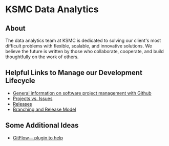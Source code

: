 # KSMC Data Analytics

About
-----
The data analytics team at KSMC is dedicated to solving our client's most difficult problems with flexible, scalable, and innovative solutions.  We believe the future is written by those who collaborate, cooperate, and build thoughtfully on the work of others.

Helpful Links to Manage our Development Lifecycle
-------------------------------------------------
- [General information on software project management with Github](https://zube.io/blog/agile-project-management-workflow-for-github-issues/)
- [Projects vs. Issues](https://stackoverflow.com/questions/39591795/what-is-the-difference-relationship-between-github-projects-and-milestones)
- [Releases](https://help.github.com/articles/creating-releases/)
- [Branching and Release Model](http://nvie.com/posts/a-successful-git-branching-model/)

Some Additional Ideas
---------------------
- [GitFlow-- plugin to help](https://blog.axosoft.com/2017/01/31/gitflow/)

